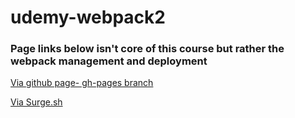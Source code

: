 # udemy-webpack2

### Page links below isn't core of this course but rather the webpack management and deployment


[Via github page- gh-pages branch](https://chiamtc.github.io/udemy-webpack2/#/)

[Via Surge.sh](http://tired-picture.surge.sh/#/)
